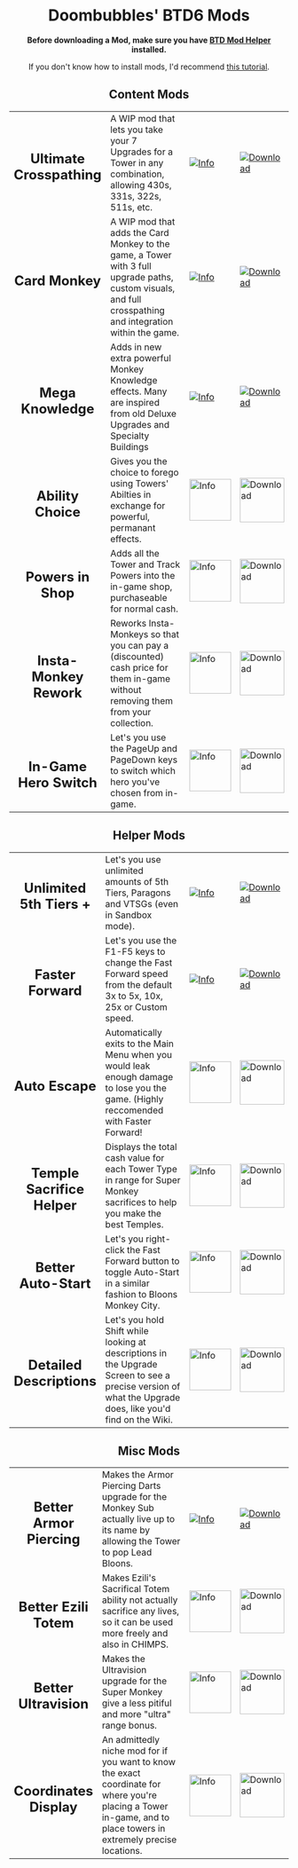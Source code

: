 <h1 align="center">Doombubbles' BTD6 Mods</h1>

<p align="center"><b>Before downloading a Mod, make sure you have <a href="https://github.com/gurrenm3/BTD-Mod-Helper/releases/latest">BTD Mod Helper</a> installed.</b>
</p>

<p align="center">If you don't know how to install mods, I'd recommend <a href="https://hemisemidemipresent.github.io/btd6-modding-tutorial/">this tutorial</a>.
</p>


<h2 align="center" title="Mods that let you play BTD6 in a new and/or different way">Content Mods</h2>

<table style="table-layout:fixed">
    <tr>
        <td width="30%" align="center">
            <h2>Ultimate Crosspathing</h2>
        </td>
        <td>
            A WIP mod that lets you take your 7 Upgrades for a Tower in any combination, allowing 430s, 331s, 322s, 511s, etc.
        </td>
        <td width="10%">
            <a href="https://github.com/doombubbles/ultimate-crosspathing#readme"><img alt="Info" src="https://github.com/doombubbles/BTD6-Mods/blob/main/info.png?raw=true"></a>
        </td>
        <td width="11%">
            <a href="https://github.com/doombubbles/ultimate-crosspathing/raw/main/UltimateCrosspathing.dll"><img alt="Download" src="https://github.com/doombubbles/BTD6-Mods/blob/main/download_small.png?raw=true"></a>
        </td>
    </tr>
    <tr>
        <td width="30%" align="center">
            <h2>Card Monkey</h2>
        </td>
        <td>
            A WIP mod that adds the Card Monkey to the game, a Tower with 3 full upgrade paths, custom visuals, and full crosspathing and integration within the game.
        </td>
        <td width="10%">
            <a href="https://github.com/doombubbles/card-monkey#readme"><img alt="Info" src="https://github.com/doombubbles/BTD6-Mods/blob/main/info.png?raw=true"></a>
        </td>
        <td width="11%">
            <a href="https://github.com/doombubbles/card-monkey/raw/main/CardMonkey.dll"><img alt="Download" src="https://github.com/doombubbles/BTD6-Mods/blob/main/download_small.png?raw=true"></a>
        </td>
    </tr>
    <tr>
        <td width="30%" align="center">
            <h2>Mega Knowledge</h2>
        </td>
        <td>
            Adds in new extra powerful Monkey Knowledge effects. Many are inspired from old Deluxe Upgrades and Specialty Buildings
        </td>
        <td width="10%">
            <a href="https://github.com/doombubbles/BTD6-Mods/tree/main/MegaKnowledge#readme"><img alt="Info" src="https://github.com/doombubbles/BTD6-Mods/blob/main/info.png?raw=true"></a>
        </td>
        <td width="11%">
            <a href="https://github.com/doombubbles/BTD6-Mods/raw/main/MegaKnowledge/MegaKnowledge.dll"><img alt="Download" src="https://github.com/doombubbles/BTD6-Mods/blob/main/download_small.png?raw=true"></a>
        </td>
    </tr>
    <tr>
        <td width="30%" align="center">
            <h2>Ability Choice</h2>
        </td>
        <td>
            Gives you the choice to forego using Towers' Abilties in exchange for powerful, permanant effects.
        </td>
        <td width="10%">
            <a href="https://github.com/doombubbles/BTD6-Mods/tree/main/AbilityChoice#readme"><img alt="Info" width=75 src="https://github.com/doombubbles/BTD6-Mods/blob/main/info.png?raw=true"></a>
        </td>
        <td width="11%">
            <a href="https://github.com/doombubbles/BTD6-Mods/raw/main/AbilityChoice/AbilityChoice.dll"><img alt="Download" width=80 src="https://github.com/doombubbles/BTD6-Mods/blob/main/download_small.png?raw=true"></a>
        </td>
    </tr>
    <tr>
        <td width="30%" align="center">
            <h2>Powers in Shop</h2>
        </td>
        <td>
            Adds all the Tower and Track Powers into the in-game shop, purchaseable for normal cash.
        </td>
        <td width="10%">
            <a href="https://github.com/doombubbles/BTD6-Mods/tree/main/PowersInShop#readme"><img alt="Info" width=75 src="https://github.com/doombubbles/BTD6-Mods/blob/main/info.png?raw=true"></a>
        </td>
        <td width="11%">
            <a href="https://github.com/doombubbles/BTD6-Mods/raw/main/PowersInShop/PowersInShop.dll"><img alt="Download" width=80 src="https://github.com/doombubbles/BTD6-Mods/blob/main/download_small.png?raw=true"></a>
        </td>
    </tr>
    <tr>
        <td width="30%" align="center">
            <h2>Insta-Monkey Rework</h2>
        </td>
        <td>
            Reworks Insta-Monkeys so that you can pay a (discounted) cash price for them in-game without removing them from your collection.
        </td>
        <td width="10%">
            <a href="https://github.com/doombubbles/BTD6-Mods/tree/main/InstaMonkeyRework#readme"><img alt="Info" width=75 src="https://github.com/doombubbles/BTD6-Mods/blob/main/info.png?raw=true"></a>
        </td>
        <td width="11%">
            <a href="https://github.com/doombubbles/BTD6-Mods/raw/main/InstaMonkeyRework/InstaMonkeyRework.dll"><img alt="Download" width=80 src="https://github.com/doombubbles/BTD6-Mods/blob/main/download_small.png?raw=true"></a>
        </td>
    </tr>
    <tr>
        <td width="30%" align="center">
            <h2>In-Game Hero Switch</h2>
        </td>
        <td>
            Let's you use the PageUp and PageDown keys to switch which hero you've chosen from in-game.
        </td>
        <td width="10%">
            <a href="https://github.com/doombubbles/BTD6-Mods/tree/main/InGameHeroSwitch#readme"><img alt="Info" width=75 src="https://github.com/doombubbles/BTD6-Mods/blob/main/info.png?raw=true"></a>
        </td>
        <td width="11%">
            <a href="https://github.com/doombubbles/BTD6-Mods/raw/main/InGameHeroSwitch/InGameHeroSwitch.dll"><img alt="Download" width=80 src="https://github.com/doombubbles/BTD6-Mods/blob/main/download_small.png?raw=true"></a>
        </td>
    </tr>
</table>


<h2 align="center" title="Mods that streamline the BTD6 playing experience">Helper Mods</h2>

<table style="table-layout:fixed">
    <tr>
        <td width="30%" align="center">
            <h2>Unlimited 5th Tiers +</h2>
        </td>
        <td>
            Let's you use unlimited amounts of 5th Tiers, Paragons and VTSGs (even in Sandbox mode).
        </td>
        <td width="10%">
            <a href="https://github.com/doombubbles/BTD6-Mods/tree/main/Unlimited5thTiers#readme"><img alt="Info" src="https://github.com/doombubbles/BTD6-Mods/blob/main/info.png?raw=true"></a>
        </td>
        <td width="11%">
            <a href="https://github.com/doombubbles/BTD6-Mods/raw/main/Unlimited5thTiers/Unlimited5thTiers.dll"><img alt="Download" src="https://github.com/doombubbles/BTD6-Mods/blob/main/download_small.png?raw=true"></a>
        </td>
    </tr>
    <tr>
        <td width="30%" align="center">
            <h2>Faster Forward</h2>
        </td>
        <td>
            Let's you use the F1-F5 keys to change the Fast Forward speed from the default 3x to 5x, 10x, 25x or Custom speed.
        </td>
        <td width="10%">
            <a href="https://github.com/doombubbles/BTD6-Mods/tree/main/FasterForward#readme"><img alt="Info" src="https://github.com/doombubbles/BTD6-Mods/blob/main/info.png?raw=true"></a>
        </td>
        <td width="11%">
            <a href="https://github.com/doombubbles/BTD6-Mods/raw/main/FasterForward/FasterForward.dll"><img alt="Download" src="https://github.com/doombubbles/BTD6-Mods/blob/main/download_small.png?raw=true"></a>
        </td>
    </tr>
    <tr>
        <td width="30%" align="center">
            <h2>Auto Escape</h2>
        </td>
        <td>
            Automatically exits to the Main Menu when you would leak enough damage to lose you the game. (Highly reccomended with Faster Forward!
        </td>
        <td width="10%">
            <a href="https://github.com/doombubbles/BTD6-Mods/tree/main/AutoEscape#readme"><img alt="Info" width=75 src="https://github.com/doombubbles/BTD6-Mods/blob/main/info.png?raw=true"></a>
        </td>
        <td width="11%">
            <a href="https://github.com/doombubbles/BTD6-Mods/raw/main/AutoEscape/AutoEscape.dll"><img alt="Download" width=80 src="https://github.com/doombubbles/BTD6-Mods/blob/main/download_small.png?raw=true"></a>
        </td>
    </tr>
    <tr>
        <td width="30%" align="center">
            <h2>Temple Sacrifice Helper</h2>
        </td>
        <td>
            Displays the total cash value for each Tower Type in range for Super Monkey sacrifices to help you make the best Temples.
        </td>
        <td width="10%">
            <a href="https://github.com/doombubbles/BTD6-Mods/tree/main/TempleSacrificeHelper#readme"><img alt="Info" width=75 src="https://github.com/doombubbles/BTD6-Mods/blob/main/info.png?raw=true"></a>
        </td>
        <td width="11%">
            <a href="https://github.com/doombubbles/BTD6-Mods/raw/main/TempleSacrificeHelper/TempleSacrificeHelper.dll"><img alt="Download" width=80 src="https://github.com/doombubbles/BTD6-Mods/blob/main/download_small.png?raw=true"></a>
        </td>
    </tr>
    <tr>
        <td width="30%" align="center">
            <h2>Better Auto-Start</h2>
        </td>
        <td>
            Let's you right-click the Fast Forward button to toggle Auto-Start in a similar fashion to Bloons Monkey City.
        </td>
        <td width="10%">
            <a href="https://github.com/doombubbles/BTD6-Mods/tree/main/BetterAutoStart#readme"><img alt="Info" width=75 src="https://github.com/doombubbles/BTD6-Mods/blob/main/info.png?raw=true"></a>
        </td>
        <td width="11%">
            <a href="https://github.com/doombubbles/BTD6-Mods/raw/main/BetterAutoStart/BetterAutoStart.dll"><img alt="Download" width=80 src="https://github.com/doombubbles/BTD6-Mods/blob/main/download_small.png?raw=true"></a>
        </td>
    </tr>
    <tr>
        <td width="30%" align="center">
            <h2>Detailed Descriptions</h2>
        </td>
        <td>
            Let's you hold Shift while looking at descriptions in the Upgrade Screen to see a precise version of what the Upgrade does, like you'd find on the Wiki.
        </td>
        <td width="10%">
            <a href="https://github.com/doombubbles/BTD6-Mods/tree/main/DetailedDescriptions#readme"><img alt="Info" width=75 src="https://github.com/doombubbles/BTD6-Mods/blob/main/info.png?raw=true"></a>
        </td>
        <td width="11%">
            <a href="https://github.com/doombubbles/BTD6-Mods/raw/main/DetailedDescriptions/DetailedDescriptions.dll"><img alt="Download" width=80 src="https://github.com/doombubbles/BTD6-Mods/blob/main/download_small.png?raw=true"></a>
        </td>
    </tr>
</table>

<h2 align="center" title="The rest of the mods I've made">Misc Mods</h2>

<table style="table-layout:fixed">
    <tr>
        <td width="30%" align="center">
            <h2>Better Armor Piercing</h2>
        </td>
        <td>
            Makes the Armor Piercing Darts upgrade for the Monkey Sub actually live up to its name by allowing the Tower to pop Lead Bloons.
        </td>
        <td width="10%">
            <a href="https://github.com/doombubbles/BTD6-Mods/tree/main/BetterArmorPiercing#readme"><img alt="Info" src="https://github.com/doombubbles/BTD6-Mods/blob/main/info.png?raw=true"></a>
        </td>
        <td width="11%">
            <a href="https://github.com/doombubbles/BTD6-Mods/raw/main/BetterArmorPiercing/BetterArmorPiercing.dll"><img alt="Download" src="https://github.com/doombubbles/BTD6-Mods/blob/main/download_small.png?raw=true"></a>
        </td>
    </tr>
    <tr>
        <td width="30%" align="center">
            <h2>Better Ezili Totem</h2>
        </td>
        <td>
            Makes Ezili's Sacrifical Totem ability not actually sacrifice any lives, so it can be used more freely and also in CHIMPS.
        </td>
        <td width="10%">
            <a href="https://github.com/doombubbles/BTD6-Mods/tree/main/BetterEziliTotem#readme"><img alt="Info" width=75 src="https://github.com/doombubbles/BTD6-Mods/blob/main/info.png?raw=true"></a>
        </td>
        <td width="11%">
            <a href="https://github.com/doombubbles/BTD6-Mods/raw/main/BetterEziliTotem/BetterEziliTotem.dll"><img alt="Download" width=80 src="https://github.com/doombubbles/BTD6-Mods/blob/main/download_small.png?raw=true"></a>
        </td>
    </tr>
    <tr>
        <td width="30%" align="center">
            <h2>Better Ultravision</h2>
        </td>
        <td>
            Makes the Ultravision upgrade for the Super Monkey give a less pitiful and more "ultra" range bonus.
        </td>
        <td width="10%">
            <a href="https://github.com/doombubbles/BTD6-Mods/tree/main/BetterUltraVision#readme"><img alt="Info" width=75 src="https://github.com/doombubbles/BTD6-Mods/blob/main/info.png?raw=true"></a>
        </td>
        <td width="11%">
            <a href="https://github.com/doombubbles/BTD6-Mods/raw/main/BetterUltraVision/BetterUltraVision.dll"><img alt="Download" width=80 src="https://github.com/doombubbles/BTD6-Mods/blob/main/download_small.png?raw=true"></a>
        </td>
    </tr>
    <tr>
        <td width="30%" align="center">
            <h2>Coordinates Display</h2>
        </td>
        <td>
            An admittedly niche mod for if you want to know the exact coordinate for where you're placing a Tower in-game, and to place towers in extremely precise locations.
        </td>
        <td width="10%">
            <a href="https://github.com/doombubbles/BTD6-Mods/tree/main/CoordinatesDisplay#readme"><img alt="Info" width=75 src="https://github.com/doombubbles/BTD6-Mods/blob/main/info.png?raw=true"></a>
        </td>
        <td width="11%">
            <a href="https://github.com/doombubbles/BTD6-Mods/raw/main/CoordinatesDisplay/CoordinatesDisplay.dll"><img alt="Download" width=80 src="https://github.com/doombubbles/BTD6-Mods/blob/main/download_small.png?raw=true"></a>
        </td>
    </tr>
</table>
